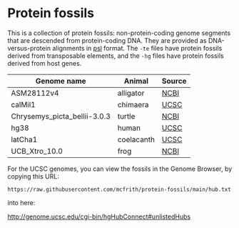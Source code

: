 # Protein fossils

This is a collection of protein fossils: non-protein-coding genome
segments that are descended from protein-coding DNA.  They are
provided as DNA-versus-protein alignments in [psl][] format.  The
`-te` files have protein fossils derived from transposable elements,
and the `-hg` files have protein fossils derived from host genes.

| Genome name                  | Animal     | Source   |
|------------------------------|------------|----------|
| ASM28112v4                   | alligator  | [NCBI][] |
| calMil1                      | chimaera   | [UCSC][] |
| Chrysemys_picta_bellii-3.0.3 | turtle     | [NCBI][] |
| hg38                         | human      | [UCSC][] |
| latCha1                      | coelacanth | [UCSC][] |
| UCB_Xtro_10.0                | frog       | [NCBI][] |

For the UCSC genomes, you can view the fossils in the Genome Browser,
by copying this URL:

`https://raw.githubusercontent.com/mcfrith/protein-fossils/main/hub.txt`

into here:

http://genome.ucsc.edu/cgi-bin/hgHubConnect#unlistedHubs

[NCBI]: https://www.ncbi.nlm.nih.gov/genome
[UCSC]: https://genome.ucsc.edu/
[psl]: https://genome.ucsc.edu/FAQ/FAQformat.html#format2
